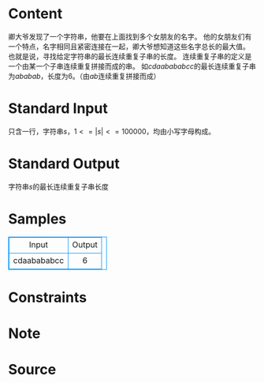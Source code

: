
# Content

卿大爷发现了一个字符串，他要在上面找到多个女朋友的名字。
他的女朋友们有一个特点，名字相同且紧密连接在一起，卿大爷想知道这些名字总长的最大值。
也就是说，寻找给定字符串的最长连续重复子串的长度。
连续重复子串的定义是一个由某一个子串连续重复拼接而成的串。
如$cdaabababcc$的最长连续重复子串为$ababab$，长度为$6$。（由$ab$连续重复拼接而成）

# Standard Input

只含一行，字符串$s$，$1<=|s|<=100000$，均由小写字母构成。

# Standard Output

字符串$s$的最长连续重复子串长度

# Samples

<style>
        table,table tr th, table tr td { border:1px solid #0094ff; }
        table { width: 200px; min-height: 25px; line-height: 25px; text-align: center; border-collapse: collapse;}   
    </style>
<table>
	<tr>
		<td>Input</td>
		<td>Output</td>
	</tr>
<tr><td>cdaabababcc</td><td>6</td></tr></table>


# Constraints



# Note



# Source


